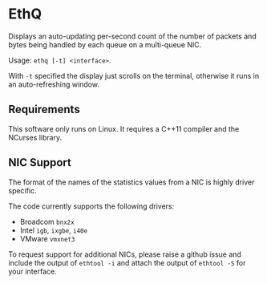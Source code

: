 EthQ
====

Displays an auto-updating per-second count of the number of packets
and bytes being handled by each queue on a multi-queue NIC.

Usage: `ethq [-t] <interface>`.

With `-t` specified the display just scrolls on the terminal, otherwise
it runs in an auto-refreshing window.

Requirements
------------

This software only runs on Linux.  It requires a C++11 compiler and
the NCurses library.

NIC Support
-----------

The format of the names of the statistics values from a NIC is highly
driver specific.

The code currently supports the following drivers:

- Broadcom `bnx2x`
- Intel `igb`, `ixgbe`, `i40e`
- VMware `vmxnet3`

To request support for additional NICs, please raise a github issue and
include the output of `ethtool -i` and attach the output of `ethtool -S`
for your interface.

